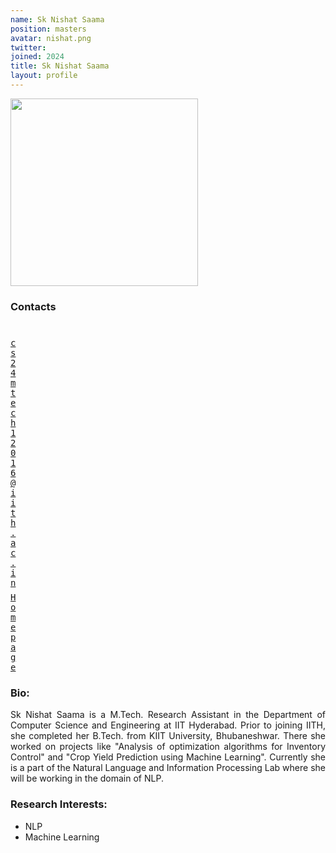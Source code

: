 ```yaml
---
name: Sk Nishat Saama
position: masters
avatar: nishat.png
twitter: 
joined: 2024
title: Sk Nishat Saama
layout: profile
---
```


<img width="300" src="{{site.baseurl}}/images/people/{{page.avatar}}" data-action="zoom">

### Contacts

<div class="row">
<div class="col-1" style="width:5px">
    <b><a href="mailto:cs24mtech12016@iith.ac.in" target="_blank"><i class="fa fa-envelope-o"></i></a></b><br>
    <span style="display: block; margin-bottom: 0.5em"></span>
    <b><a href="" target="_blank"><i class="fa fa-globe"></i></a></b>
    <span style="display: block; margin-bottom: 0.5em"></span>
</div>
<div class="col-1" style="width:5px">
    <a href="mailto:cs24mtech12016@iith.ac.in" target="_blank"><samp>cs24mtech12016@iith.ac.in</samp></a>
    <span style="display: block; margin-bottom: 0.5em"></span>
    <a href="https://www.linkedin.com/in/nishat-saama-89b6ba2b5/" target="_blank"><samp>Homepage</samp></a><br>
    <span style="display: block; margin-bottom: 0.5em"></span>
</div>
</div>
<span style="display: block; margin-bottom: 1em"></span>

### Bio: 
<p style="text-align: justify">
Sk Nishat Saama is a M.Tech. Research Assistant in the Department of Computer Science and Engineering at IIT Hyderabad. Prior to joining IITH, she completed her B.Tech. from KIIT University, Bhubaneshwar. There she worked on projects like "Analysis of optimization algorithms for Inventory Control" and "Crop Yield Prediction using Machine Learning". Currently she is a part of the Natural Language and Information Processing Lab where she will be working in the domain of NLP.
</p>

### Research Interests:
- NLP
- Machine Learning